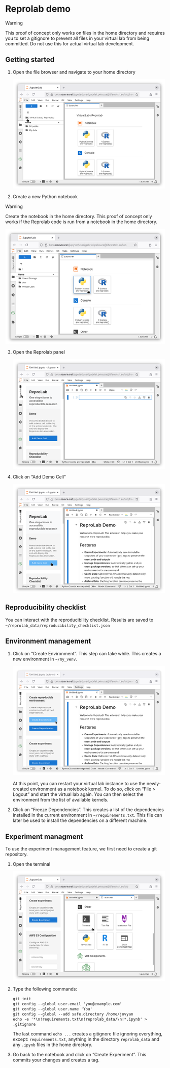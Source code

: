 # Reprolab demo
> [!WARNING]
> This proof of concept only works on files in the home directory and requires you to set a gitignore to prevent all files in your virtual lab from being committed. Do not use this for actual virtual lab development.

## Getting started

1. Open the file browser and navigate to your home directory

   ![navigate-to-home.png](img/navigate-to-home.png)

2. Create a new Python notebook
> [!WARNING]
> Create the notebook in the home directory. This proof of concept only works if the Reprolab code is run from a notebook in the home directory.

   ![create-notebook.png](img/create-notebook.png)

3. Open the Reprolab panel

   ![open-reprolab.png](img/open-reprolab.png)

4. Click on “Add Demo Cell”

   ![add-demo-cell.png](img/add-demo-cell.png)

## Reproducibility checklist

You can interact with the reproducibility checklist. Results are saved to `~/reprolab_data/reproducibility_checklist.json`

## Environment management

1. Click on “Create Environment”. This step can take while. This creates a new environment in `~/my_venv`.

   ![create-environment.png](img/create-environment.png)

   At this point, you can restart your virtual lab instance to use the newly-created environment as a notebook kernel. To do so, click on “File > Logout” and start the virtual lab again. You can then select the environment from the list of available kernels.

2. Click on “Freeze Dependencies”. This creates a list of the dependencies installed in the current environment in `~/requirements.txt`. This file can later be used to install the dependencies on a different machine.

## Experiment managment

To use the experiment management feature, we first need to create a git repository.

1. Open the terminal

   ![open-terminal.png](img/open-terminal.png)

2. Type the following commands:

   ```shell
   git init
   git config --global user.email 'you@example.com'
   git config --global user.name 'You'
   git config --global --add safe.directory /home/jovyan
   echo -e '*\n!requirements.txt\n!reprolab_data/\n!*.ipynb' > .gitignore
   ```
   The last command `echo ...` creates a gitignore file ignoring everything, except: `requirements.txt`, anything in the directory `reprolab_data` and any `.ipynb` files in the home directory.


3. Go back to the notebook and click on “Create Experiment”. This commits your changes and creates a tag.
